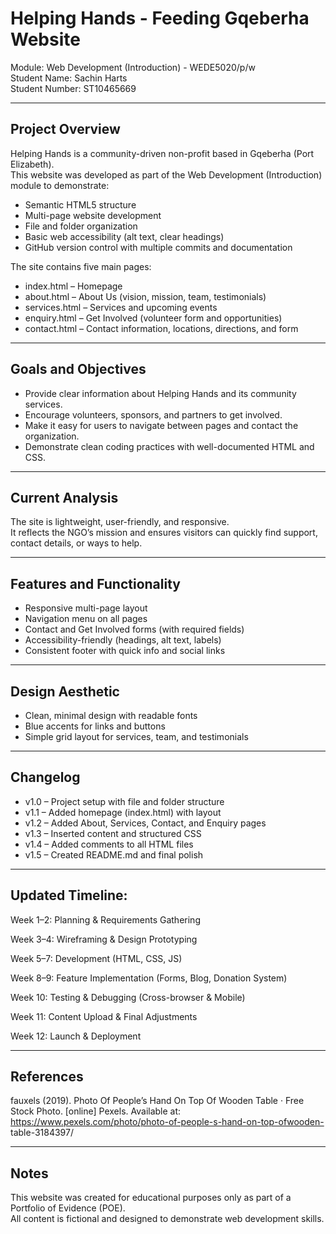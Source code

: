 # Helping Hands - Feeding Gqeberha Website

Module: Web Development (Introduction) - WEDE5020/p/w  
Student Name: Sachin Harts  
Student Number: ST10465669  

---

## Project Overview
Helping Hands is a community-driven non-profit based in Gqeberha (Port Elizabeth).  
This website was developed as part of the Web Development (Introduction) module to demonstrate:  
- Semantic HTML5 structure  
- Multi-page website development  
- File and folder organization  
- Basic web accessibility (alt text, clear headings)  
- GitHub version control with multiple commits and documentation  

The site contains five main pages:  
- index.html – Homepage  
- about.html – About Us (vision, mission, team, testimonials)  
- services.html – Services and upcoming events  
- enquiry.html – Get Involved (volunteer form and opportunities)  
- contact.html – Contact information, locations, directions, and form  

---

## Goals and Objectives
- Provide clear information about Helping Hands and its community services.  
- Encourage volunteers, sponsors, and partners to get involved.  
- Make it easy for users to navigate between pages and contact the organization.  
- Demonstrate clean coding practices with well-documented HTML and CSS.  

---

## Current Analysis
The site is lightweight, user-friendly, and responsive.  
It reflects the NGO’s mission and ensures visitors can quickly find support, contact details, or ways to help.  

---

## Features and Functionality
- Responsive multi-page layout  
- Navigation menu on all pages  
- Contact and Get Involved forms (with required fields)  
- Accessibility-friendly (headings, alt text, labels)  
- Consistent footer with quick info and social links  

---

## Design Aesthetic
- Clean, minimal design with readable fonts  
- Blue accents for links and buttons  
- Simple grid layout for services, team, and testimonials  

---

## Changelog
- v1.0 – Project setup with file and folder structure  
- v1.1 – Added homepage (index.html) with layout  
- v1.2 – Added About, Services, Contact, and Enquiry pages  
- v1.3 – Inserted content and structured CSS  
- v1.4 – Added comments to all HTML files  
- v1.5 – Created README.md and final polish  

---

## Updated Timeline:

Week 1–2: Planning & Requirements Gathering

Week 3–4: Wireframing & Design Prototyping

Week 5–7: Development (HTML, CSS, JS)

Week 8–9: Feature Implementation (Forms, Blog, Donation System)

Week 10: Testing & Debugging (Cross-browser & Mobile)

Week 11: Content Upload & Final Adjustments

Week 12: Launch & Deployment

---

## References
fauxels (2019). Photo Of People’s Hand On Top Of Wooden Table · Free Stock Photo. [online]
Pexels. Available at: https://www.pexels.com/photo/photo-of-people-s-hand-on-top-ofwooden-
table-3184397/

---
## Notes
This website was created for educational purposes only as part of a Portfolio of Evidence (POE).  
All content is fictional and designed to demonstrate web development skills.  
